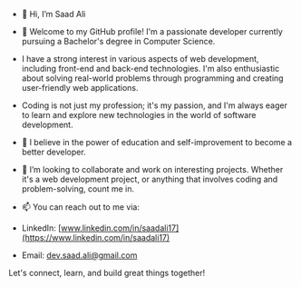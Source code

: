 - 👋 Hi, I’m Saad Ali
- 👀 Welcome to my GitHub profile! I'm a passionate developer currently pursuing a Bachelor's degree in Computer Science.
- I have a strong interest in various aspects of web development, including front-end and back-end technologies. I'm also enthusiastic about solving real-world problems through programming and creating user-friendly web applications.
- Coding is not just my profession; it's my passion, and I'm always eager to learn and explore new technologies in the world of software development.
- 🌱 I believe in the power of education and self-improvement to become a better developer.
- 💞️ I’m looking to collaborate and work on interesting projects. Whether it's a web development project, or anything that involves coding and problem-solving, count me in.
- 📫 You can reach out to me via:

- LinkedIn: [www.linkedin.com/in/saadali17](https://www.linkedin.com/in/saadali17)
- Email: dev.saad.ali@gmail.com

Let's connect, learn, and build great things together!

<!---
SaadAliAlkhairi/SaadAliAlkhairi is a ✨ special ✨ repository because its `README.md` (this file) appears on your GitHub profile.
You can click the Preview link to take a look at your changes.
--->
